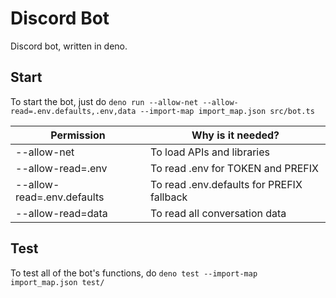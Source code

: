 # Discord Bot
Discord bot, written in deno.

## Start

To start the bot, just do `deno run --allow-net --allow-read=.env.defaults,.env,data --import-map import_map.json src/bot.ts`

| Permission                              | Why is it needed?                         |
|-----------------------------------------|-------------------------------------------|
| --allow-net                             | To load APIs and libraries                |
| --allow-read=.env                       | To read .env for TOKEN and PREFIX         |
| --allow-read=.env.defaults              | To read .env.defaults for PREFIX fallback |
| --allow-read=data                       | To read all conversation data             |

## Test

To test all of the bot's functions, do `deno test --import-map import_map.json test/`